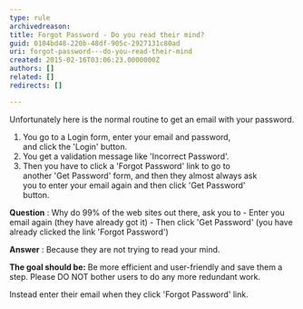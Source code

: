 ```yaml
---
type: rule
archivedreason: 
title: Forgot Password - Do you read their mind?
guid: 0104bd48-220b-48df-905c-2927131c80ad
uri: forgot-password---do-you-read-their-mind
created: 2015-02-16T03:06:23.0000000Z
authors: []
related: []
redirects: []

---
```


Unfortunately here is the normal routine to get an email       with your password.

1. You go to a Login form, enter your email and password, <br>     and click the 'Login' button.
2. You get a validation message like 'Incorrect Password'.
3. Then you have to click a 'Forgot Password' link to go to <br>     another 'Get Password' form, and then they almost always ask <br>     you to enter your email again and then click 'Get Password' <br>     button.


<!--endintro-->


**Question** : Why do 99% of the web sites out there, ask you to - Enter you email again (they have already got it) - Then click 'Get Password' (you have already clicked the link 'Forgot Password')

**Answer** : Because they are not trying to read your mind.

**The goal should be:** 
Be more efficient and user-friendly and save them a step. Please DO NOT bother users to do any more redundant work.

Instead enter their email when they click 'Forgot Password' link.
